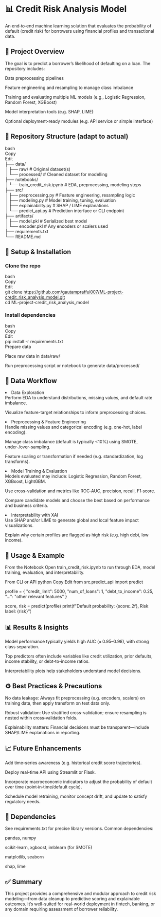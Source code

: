 <h1>📊 Credit Risk Analysis Model</h1>
An end‑to‑end machine learning solution that evaluates the probability of default (credit risk) for borrowers using financial profiles and transactional data.

<h2>🚀 Project Overview</h2>
The goal is to predict a borrower’s likelihood of defaulting on a loan. The repository includes:

Data preprocessing pipelines

Feature engineering and resampling to manage class imbalance

Training and evaluating multiple ML models (e.g., Logistic Regression, Random Forest, XGBoost)

Model interpretation tools (e.g. SHAP, LIME)

Optional deployment-ready modules (e.g. API service or simple interface)

<h2>📁 Repository Structure (adapt to actual)</h2>
bash<br>
Copy<br>
Edit<br>
├── data/<br>
│   ├── raw/                  # Original dataset(s)<br>
│   └── processed/            # Cleaned dataset for modelling<br>
├── notebooks/<br>
│   └── train_credit_risk.ipynb  # EDA, preprocessing, modeling steps<br>
├── src/<br>
│   ├── preprocessing.py      # Feature engineering, resampling logic<br>
│   ├── modeling.py           # Model training, tuning, evaluation<br>
│   ├── explainability.py     # SHAP / LIME explanations<br>
│   └── predict_api.py        # Prediction interface or CLI endpoint<br>
├── artifacts/<br>
│   ├── model.pkl             # Serialized best model<br>
│   └── encoder.pkl           # Any encoders or scalers used<br>
├── requirements.txt<br>
└── README.md

<h2>🔧 Setup & Installation</h2>
<h3>Clone the repo</h3>

bash<br>
Copy<br>
Edit<br>
git clone https://github.com/gautamprafful007/ML-project-credit_risk_analysis_model.git<br>
cd ML-project-credit_risk_analysis_model<br>

<h3>Install dependencies</h3>

bash<br>
Copy<br>
Edit<br>
pip install -r requirements.txt<br>
Prepare data<br>

Place raw data in data/raw/<br>

Run preprocessing script or notebook to generate data/processed/

<h2>🧠 Data Workflow</h2>

<li>Data Exploration</li>
Perform EDA to understand distributions, missing values, and default rate imbalance.

Visualize feature-target relationships to inform preprocessing choices.

<li>Preprocessing & Feature Engineering</li>
Handle missing values and categorical encoding (e.g. one-hot, label encoding).

Manage class imbalance (default is typically <10%) using SMOTE, under-/over-sampling.

Feature scaling or transformation if needed (e.g. standardization, log transforms).

<li>Model Training & Evaluation</li>
Models evaluated may include: Logistic Regression, Random Forest, XGBoost, LightGBM.

Use cross-validation and metrics like ROC‑AUC, precision, recall, F1‑score.

Compare candidate models and choose the best based on performance and business criteria.

<li>Interpretability with XAI</li>
Use SHAP and/or LIME to generate global and local feature impact visualizations.

Explain why certain profiles are flagged as high risk (e.g. high debt, low income).

<h2>🧪 Usage & Example</h2>
From the Notebook
Open train_credit_risk.ipynb to run through EDA, model training, evaluation, and interpretability.

From CLI or API
python
Copy
Edit
from src.predict_api import predict

profile = {
  "credit_limit": 5000,
  "num_of_loans": 1,
  "debt_to_income": 0.25,
  "...": "other relevant features"
}

score, risk = predict(profile)
print(f"Default probability: {score:.2f}, Risk label: {risk}")

<h2>📊 Results & Insights</h2>
Model performance typically yields high AUC (≈ 0.95–0.98), with strong class separation.

Top predictors often include variables like credit utilization, prior defaults, income stability, or debt-to-income ratios.

Interpretability plots help stakeholders understand model decisions.

<h2>⚙️ Best Practices & Precautions</h2>
No data leakage: Always fit preprocessing (e.g. encoders, scalers) on training data, then apply transform on test data only.

Robust validation: Use stratified cross-validation; ensure resampling is nested within cross‑validation folds.

Explainability matters: Financial decisions must be transparent—include SHAP/LIME explanations in reporting.

<h2>📈 Future Enhancements</h2>
Add time-series awareness (e.g. historical credit score trajectories).

Deploy real-time API using Streamlit or Flask.

Incorporate macroeconomic indicators to adjust the probability of default over time (point‑in‑time/default cycle).

Schedule model retraining, monitor concept drift, and update to satisfy regulatory needs.

<h2>🧾 Dependencies</h2>
See requirements.txt for precise library versions. Common dependencies:

pandas, numpy

scikit-learn, xgboost, imblearn (for SMOTE)

matplotlib, seaborn

shap, lime

<h2>✅ Summary</h2>
This project provides a comprehensive and modular approach to credit risk modeling—from data cleanup to predictive scoring and explainable outcomes. It’s well-suited for real-world deployment in fintech, banking, or any domain requiring assessment of borrower reliability.
